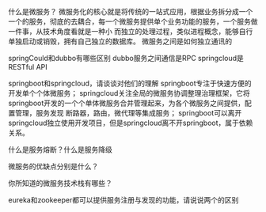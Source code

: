 什么是微服务？
微服务化的核心就是将传统的一站式应用，根据业务拆分成一个一个的服务，彻底的去耦合，每一个微服务提供单个业务功能的服务，一个服务做一件事，从技术角度看就是一种小
而独立的处理过程，类似进程概念，能够自行单独启动或销毁，拥有自己独立的数据库。
微服务之间是如何独立通讯的

springCould和dubbo有哪些区别
dubbo服务之间通信是RPC
springcloud是RESTful API

springboot和springcloud，请谈谈对他们的理解
springboot专注于快速方便的开发单个个体微服务；
springcloud关注全局的微服务协调整理治理框架，它将springboot开发的一个个单体微服务合并管理起来，为各个微服务之间提供，配置管理，服务发现
断路器，路由，微代理等集成服务；
springboot可以离开springcloud独立使用开发项目，但是springcloud离不开springboot，属于依赖关系。

什么是服务熔断？什么是服务降级

微服务的优缺点分别是什么？

你所知道的微服务技术栈有哪些？

eureka和zookeeper都可以提供服务注册与发现的功能，请说说两个的区别
